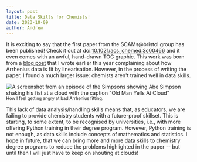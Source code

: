 ```yaml
---
layout: post
title: Data Skills for Chemists!
date: 2023-10-09
author: Andrew
---
```


It is exciting to say that the first paper from the SCAMs@bristol group has been published! 
Check it out at doi:[10.1021/acs.jchemed.3c00466](https://pubs.acs.org/doi/10.1021/acs.jchemed.3c00466) and it even comes with an awful, hand-drawn TOC graphic. 
This work was born from a [blog post](https://mccluskey.scot/2023/04/21/the-case-against-linear-regression-in-Arrhenius-equation-fitting.html) that I wrote earlier this year complaining about how Arrhenius data is fit by linearisation. 
However, in the process of writing the paper, I found a much larger issue: chemists aren't trained well in data skills. 

![A screenshot from an episode of the Simpsons showing Abe Simpson shaking his fist at a cloud with the caption "Old Man Yells At Cloud"](https://i.kym-cdn.com/photos/images/newsfeed/001/044/247/297.png)
<br>
<small>
    How I feel getting angry at bad Arrhenius fitting.
</small>

This lack of data analysis/handling skills means that, as educators, we are failing to provide chemistry students with a future-proof skillset. 
This is starting, to some extent, to be recognised by universities, i.e., with more offering Python training in their degree program. 
However, Python training is not enough, as data skills include concepts of mathematics and statistics. 
I hope in future, that we can bring more and more data skills to chemistry degree programs to reduce the problems highlighted in the paper -- but until then I will just have to keep on shouting at clouds!